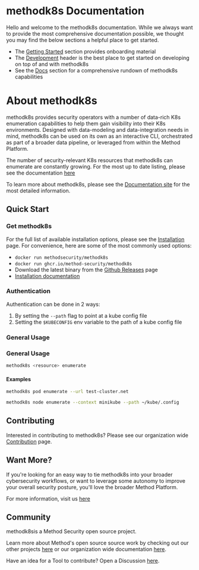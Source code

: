 # methodk8s Documentation

Hello and welcome to the methodk8s documentation. While we always want to provide the most comprehensive documentation possible, we thought you may find the below sections a helpful place to get started.

- The [Getting Started](./getting-started/basic-usage.md) section provides onboarding material
- The [Development](./development/setup.md) header is the best place to get started on developing on top of and with methodk8s
- See the [Docs](./index.md) section for a comprehensive rundown of methodk8s capabilities

# About methodk8s

methodk8s provides security operators with a number of data-rich K8s enumeration capabilities to help them gain visibility into their K8s environments. Designed with data-modeling and data-integration needs in mind, methodk8s can be used on its own as an interactive CLI, orchestrated as part of a broader data pipeline, or leveraged from within the Method Platform.

The number of security-relevant K8s resources that methodk8s can enumerate are constantly growing. For the most up to date listing, please see the documentation [here](./index.md)

To learn more about methodk8s, please see the [Documentation site](https://method-security.github.io/methodk8s/) for the most detailed information.

## Quick Start

### Get methodk8s

For the full list of available installation options, please see the [Installation](./getting-started/installation.md) page. For convenience, here are some of the most commonly used options:

- `docker run methodsecurity/methodk8s`
- `docker run ghcr.io/method-security/methodk8s`
- Download the latest binary from the [Github Releases](https://github.com/Method-Security/methodk8s/releases/latest) page
- [Installation documentation](./getting-started/installation.md)

### Authentication
Authentication can be done in 2 ways:
1. By setting the `--path` flag to point at a kube config file
2. Setting the `$KUBECONFIG` env variable to the path of a kube config file

### General Usage

### General Usage

```bash
methodk8s <resource> enumerate 
```

#### Examples

```bash
methodk8s pod enumerate --url test-cluster.net
```

```bash
methodk8s node enumerate --context minikube --path ~/kube/.config
```

## Contributing

Interested in contributing to methodk8s? Please see our organization wide [Contribution](https://method-security.github.io/community/contribute/discussions.html) page.

## Want More?

If you're looking for an easy way to tie methodk8s into your broader cybersecurity workflows, or want to leverage some autonomy to improve your overall security posture, you'll love the broader Method Platform.

For more information, visit us [here](https://method.security)

## Community

methodk8sis a Method Security open source project.

Learn more about Method's open source source work by checking out our other projects [here](https://github.com/Method-Security) or our organization wide documentation [here](https://method-security.github.io).

Have an idea for a Tool to contribute? Open a Discussion [here](https://github.com/Method-Security/Method-Security.github.io/discussions).
